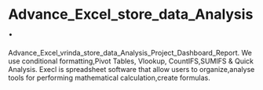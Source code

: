 # Advance_Excel_store_data_Analysis.
Advance_Excel_vrinda_store_data_Analysis_Project_Dashboard_Report.
We use conditional formatting,Pivot Tables, Vlookup, CountIFS,SUMIFS & Quick Analysis.
Execl is spreadsheet software that allow users to organize,analyse tools for performing mathematical calculation,create formulas.
